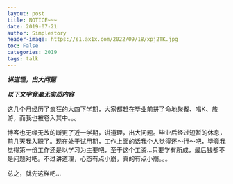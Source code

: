 ```yaml
---
layout: post
title: NOTICE~~~
date: 2019-07-21
author: Simplestory
header-image: https://s1.ax1x.com/2022/09/18/xpj2TK.jpg
toc: False
categories: 2019
tags: talk
---
```


***讲道理，出大问题***

***以下文字竟毫无实质内容***

这几个月经历了疯狂的大四下学期，大家都赶在毕业前拼了命地聚餐、唱K、旅游，而我也被卷入其中。。。

博客也无缘无故的断更了近一学期，讲道理，出大问题。毕业后经过短暂的休息，前几天我入职了。现在处于试用期，工作上面的话我个人觉得还～行～吧，毕竟我觉得第一份工作还是以学习为主要吧，至于这个工资...只要学有所成，最后钱都不是问题对吧。不过讲道理，心态有点小崩，真的有点小崩。。。

总之，就先这样吧...